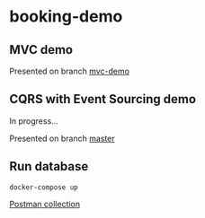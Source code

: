# booking-demo

## MVC demo

Presented on branch [mvc-demo](https://github.com/pientaa/booking-demo/tree/mvc-demo)

## CQRS with Event Sourcing demo

In progress... 

Presented on branch [master](https://github.com/pientaa/booking-demo/tree/master)

## Run database
`docker-compose up` 

[Postman collection](https://www.getpostman.com/collections/781eb736efcfab7081af)
